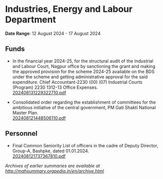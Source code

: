 # Industries, Energy and Labour Department

**Date Range**: 12 August 2024 - 17 August 2024


## Funds
- In the financial year 2024-25, for the structural audit of the Industrial and Labour Court, Nagpur office by sanctioning the grant and making the approved provision for the scheme 2024-25 available on the BDS under the scheme and getting administrative approval for the said expenditure. Chief Accountant-2230 (00) (07) Industrial Courts (Program) 2230 1312-13 Office Expenses.\
  [202408131229322710.pdf](https://gr.maharashtra.gov.in/Site/Upload/Government%20Resolutions/English/202408131229322710.pdf)

- Consolidated order regarding the establishment of committees for the ambitious initiative of the central government, PM Gati Shakti National Master Plan.\
  [202408121448506110.pdf](https://gr.maharashtra.gov.in/Site/Upload/Government%20Resolutions/English/202408121448506110.pdf)

## Personnel
- Final Common Seniority List of officers in the cadre of Deputy Director, Group-A, Bashpke, dated 01.01.2024.\
  [202408121737367810.pdf](https://gr.maharashtra.gov.in/Site/Upload/Government%20Resolutions/English/202408121737367810.pdf)


*Archives of earlier summaries are available at http://mahsummary.orgpedia.in/en/archive.html*